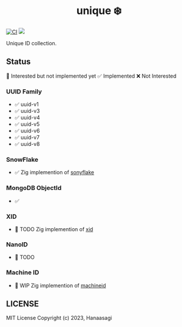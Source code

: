 <h1 align="center"> unique ❄️  </h1>

[![CI](https://github.com/dying-will-bullet/unique/actions/workflows/ci.yaml/badge.svg)](https://github.com/dying-will-bullet/unique/actions/workflows/ci.yaml)
![](https://img.shields.io/badge/language-zig-%23ec915c)

Unique ID collection.

## Status

🚧 Interested but not implemented yet ✅ Implemented ❌ Not Interested

### UUID Family

- ✅ uuid-v1
- ✅ uuid-v3
- ✅ uuid-v4
- ✅ uuid-v5
- ✅ uuid-v6
- ✅ uuid-v7
- ✅ uuid-v8

### SnowFlake

- ✅ Zig implemention of [sonyflake](https://github.com/sony/sonyflake)

### MongoDB ObjectId

- ✅

### XID

- 🚧 TODO Zig implemention of [xid](https://github.com/rs/xid)

### NanoID

- 🚧 TODO

### Machine ID

- 🚧 WIP Zig implemention of [machineid](https://github.com/denisbrodbeck/machineid)

## LICENSE

MIT License Copyright (c) 2023, Hanaasagi
